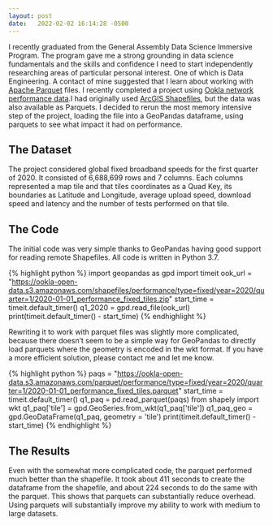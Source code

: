 ```yaml
---
layout: post
date:   2022-02-02 16:14:28 -0500
---
```


I recently graduated from the General Assembly Data Science Immersive Program. The program gave me a strong grounding in data science fundamentals and the skills and confidence I need to start independently researching areas of particular personal interest. One of which is Data Engineering. A contact of mine suggested that I learn about working with [Apache Parquet](https://parquet.apache.org/) files. I recently completed a project using [Ookla network performance data](https://github.com/teamookla/ookla-open-data).I had originally used [ArcGIS Shapefiles](https://desktop.arcgis.com/en/arcmap/10.3/manage-data/shapefiles/what-is-a-shapefile.htm), but the data was also available as Parquets. I decided to rerun the most memory intensive step of the project, loading the file into a GeoPandas dataframe, using parquets to see what impact it had on performance.

## The Dataset


The project considered global fixed broadband speeds for the first quarter of 2020. It consisted of 6,688,699 rows and 7 columns. Each columns represented a map tile and that tiles coordinates as a Quad Key, its boundaries as Latitude and Longitude, average upload speed, download speed and latency and the number of tests performed on that tile.

## The Code

 The initial code was very simple thanks to GeoPandas having good support for reading remote Shapefiles. All code is written in Python 3.7.

{% highlight python %}
import geopandas as gpd
import timeit
ook_url = "https://ookla-open-data.s3.amazonaws.com/shapefiles/performance/type=fixed/year=2020/quarter=1/2020-01-01_performance_fixed_tiles.zip"
start_time = timeit.default_timer()
q1_2020 = gpd.read_file(ook_url)
print(timeit.default_timer() - start_time)
{% endhighlight %}

Rewriting it to work with parquet files was slightly more complicated, because there doesn’t seem to be a simple way for GeoPandas to directly load parquets where the geometry is encoded in the wkt format. If you have a more efficient solution, please contact me and let me know.


{% highlight python %}
paqs = "https://ookla-open-data.s3.amazonaws.com/parquet/performance/type=fixed/year=2020/quarter=1/2020-01-01_performance_fixed_tiles.parquet"
start_time = timeit.default_timer()
q1_paq = pd.read_parquet(paqs)
from shapely import wkt
q1_paq['tile'] = gpd.GeoSeries.from_wkt(q1_paq['tile'])
q1_paq_geo = gpd.GeoDataFrame(q1_paq, geometry = 'tile')
print(timeit.default_timer() - start_time)
{% endhighlight %}


## The Results

Even with the somewhat more complicated code, the parquet performed much better than the shapefile. It took about 411 seconds to create the dataframe from the shapefile, and about 224 seconds to do the same with the parquet. This shows that parquets can substantially reduce overhead. Using parquets will substantially improve my ability to work with medium to large datasets.